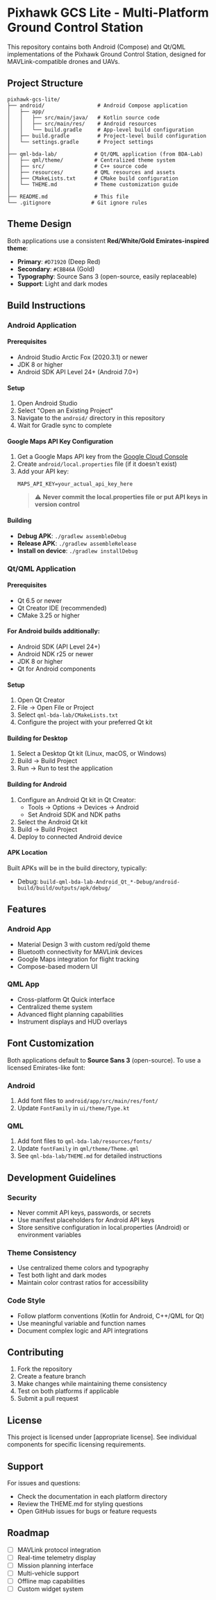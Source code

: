 # Pixhawk GCS Lite - Multi-Platform Ground Control Station

This repository contains both Android (Compose) and Qt/QML implementations of the Pixhawk Ground Control Station, designed for MAVLink-compatible drones and UAVs.

## Project Structure

```
pixhawk-gcs-lite/
├── android/                 # Android Compose application
│   ├── app/
│   │   ├── src/main/java/   # Kotlin source code
│   │   ├── src/main/res/    # Android resources
│   │   └── build.gradle     # App-level build configuration
│   ├── build.gradle         # Project-level build configuration
│   └── settings.gradle      # Project settings
│
├── qml-bda-lab/            # Qt/QML application (from BDA-Lab)
│   ├── qml/theme/          # Centralized theme system
│   ├── src/                # C++ source code
│   ├── resources/          # QML resources and assets
│   ├── CMakeLists.txt      # CMake build configuration
│   └── THEME.md            # Theme customization guide
│
├── README.md               # This file
└── .gitignore             # Git ignore rules
```

## Theme Design

Both applications use a consistent **Red/White/Gold Emirates-inspired theme**:

- **Primary**: `#D71920` (Deep Red)  
- **Secondary**: `#CBB46A` (Gold)
- **Typography**: Source Sans 3 (open-source, easily replaceable)
- **Support**: Light and dark modes

## Build Instructions

### Android Application

#### Prerequisites
- Android Studio Arctic Fox (2020.3.1) or newer
- JDK 8 or higher
- Android SDK API Level 24+ (Android 7.0+)

#### Setup
1. Open Android Studio
2. Select "Open an Existing Project"  
3. Navigate to the `android/` directory in this repository
4. Wait for Gradle sync to complete

#### Google Maps API Key Configuration
1. Get a Google Maps API key from the [Google Cloud Console](https://console.cloud.google.com/)
2. Create `android/local.properties` file (if it doesn't exist)
3. Add your API key:
   ```properties
   MAPS_API_KEY=your_actual_api_key_here
   ```
   > ⚠️ **Never commit the local.properties file or put API keys in version control**

#### Building
- **Debug APK**: `./gradlew assembleDebug`
- **Release APK**: `./gradlew assembleRelease`
- **Install on device**: `./gradlew installDebug`

### Qt/QML Application

#### Prerequisites
- Qt 6.5 or newer
- Qt Creator IDE (recommended)
- CMake 3.25 or higher

#### For Android builds additionally:
- Android SDK (API Level 24+)
- Android NDK r25 or newer
- JDK 8 or higher
- Qt for Android components

#### Setup
1. Open Qt Creator
2. File → Open File or Project
3. Select `qml-bda-lab/CMakeLists.txt`
4. Configure the project with your preferred Qt kit

#### Building for Desktop
1. Select a Desktop Qt kit (Linux, macOS, or Windows)
2. Build → Build Project
3. Run → Run to test the application

#### Building for Android
1. Configure an Android Qt kit in Qt Creator:
   - Tools → Options → Devices → Android
   - Set Android SDK and NDK paths
2. Select the Android Qt kit
3. Build → Build Project
4. Deploy to connected Android device

#### APK Location
Built APKs will be in the build directory, typically:
- Debug: `build-qml-bda-lab-Android_Qt_*-Debug/android-build/build/outputs/apk/debug/`

## Features

### Android App
- Material Design 3 with custom red/gold theme
- Bluetooth connectivity for MAVLink devices
- Google Maps integration for flight tracking
- Compose-based modern UI

### QML App  
- Cross-platform Qt Quick interface
- Centralized theme system
- Advanced flight planning capabilities
- Instrument displays and HUD overlays

## Font Customization

Both applications default to **Source Sans 3** (open-source). To use a licensed Emirates-like font:

### Android
1. Add font files to `android/app/src/main/res/font/`
2. Update `FontFamily` in `ui/theme/Type.kt`

### QML
1. Add font files to `qml-bda-lab/resources/fonts/`  
2. Update `fontFamily` in `qml/theme/Theme.qml`
3. See `qml-bda-lab/THEME.md` for detailed instructions

## Development Guidelines

### Security
- Never commit API keys, passwords, or secrets
- Use manifest placeholders for Android API keys
- Store sensitive configuration in local.properties (Android) or environment variables

### Theme Consistency
- Use centralized theme colors and typography
- Test both light and dark modes
- Maintain color contrast ratios for accessibility

### Code Style
- Follow platform conventions (Kotlin for Android, C++/QML for Qt)
- Use meaningful variable and function names
- Document complex logic and API integrations

## Contributing

1. Fork the repository
2. Create a feature branch
3. Make changes while maintaining theme consistency
4. Test on both platforms if applicable
5. Submit a pull request

## License

This project is licensed under [appropriate license]. See individual components for specific licensing requirements.

## Support

For issues and questions:
- Check the documentation in each platform directory
- Review the THEME.md for styling questions
- Open GitHub issues for bugs or feature requests

## Roadmap

- [ ] MAVLink protocol integration
- [ ] Real-time telemetry display
- [ ] Mission planning interface
- [ ] Multi-vehicle support
- [ ] Offline map capabilities
- [ ] Custom widget system
